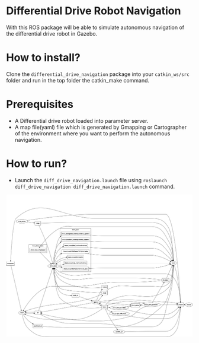# Differential Drive Robot Navigation

With this ROS package will be able to simulate autonomous navigation of the differential drive robot in Gazebo.


# How to install?

Clone the `differential_drive_navigation` package into your `catkin_ws/src` folder and run in the top folder the catkin_make command.

# Prerequisites

+ A Differential drive robot loaded into parameter server.
+ A map file(yaml) file which is generated by Gmapping or Cartographer of the environment where you want to perform the autonomous navigation.

# How to run?

+ Launch the `diff_drive_navigation.launch` file using `roslaunch diff_drive_navigation diff_drive_navigation.launch` command.

![Image of nodegraph](https://github.com/nerellasureshkumar7/differential_drive_navigation/blob/master/diff_drive_navigation/tf/rosgraph1.png)

